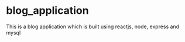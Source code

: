 # blog_application
This is a blog application which is built using reactjs, node, express and mysql
